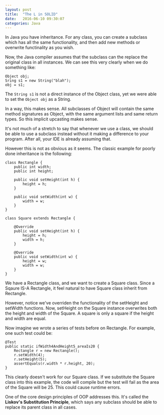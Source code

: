 ```yaml
---
layout: post
title:  "The L in SOLID"
date:   2016-06-10 09:30:07
categories: Java
---
```

In Java you have inheritance. For any class, you can create a subclass which has all the same functionality, and then add new methods or overwrite functinality as you wish.

Now, the Java compiler assumes that the subclass can the replace the original class in all instances. We can see this very clearly when we do something like:

```
Object obj;
Sring s1 = new String("blah");
obj = s1;
```

The `String s1` is not a direct instance of the Object class, yet we were able to set the `Object obj` as a String.

In a way, this makes sense. All subclasses of Object will contain the same method signatures as Object, with the same argument lists and same return types. So this implicit upcasting makes sense.

It's not much of a stretch to say that whenever we use a class, we should be able to use a subclass instead without it making a difference to your program. After all, your IDE is already assuming that.

However this is not as obvious as it seems. The classic example for poorly done inheritance is the following:

```
class Rectangle {
    public int width;
    public int height;

    public void setHeight(int h) {
        height = h;
    }

    public void setWidth(int w) {
        width = w;
    }
}

class Square extends Rectangle {

    @Override
    public void setHeight(int h) {
        height = h;
        width = h;
    }

    @Override
    public void setWidth(int w) {
        height = w;
        width = w;
    }
}
```

We have a Rectangle class, and we want to create a Square class. Since a Sqaure IS-A Rectangle, it feel natural to have Square class inherit from Rectangle.

However, notice we've overriden the functionality of the setHeight and setWidth functions. Now, setHeight on the Square instance overwrites both the height and width of the Square. A square is only a square if the height and width are equal.

Now imagine we wrote a series of tests before on Rectangle. For example, one such test could be:

```
@Test
public static ifWidth4AndHeight5_areaIs20 {
    Rectangle r = new Rectangle();
    r.setWidth(4);
    r.setHeight(5);
    assertEquals(r.width * r.height, 20);
}
```

This clearly doesn't work for our Square class. If we substitute the Square class into this example, the code will compile but the test will fail as the area of the Square will be 25. This could cause runtime errors.

One of the core design principles of OOP addresses this. It's called the **Liskov's Substitution Principle**, which says any subclass should be able to replace its parent class in all cases.
